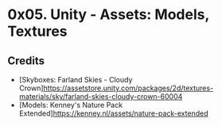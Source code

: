# 0x05. Unity - Assets: Models, Textures
## Credits
*  [Skyboxes: Farland Skies - Cloudy Crown]<https://assetstore.unity.com/packages/2d/textures-materials/sky/farland-skies-cloudy-crown-60004>
* [Models: Kenney's Nature Pack Extended]<https://kenney.nl/assets/nature-pack-extended>